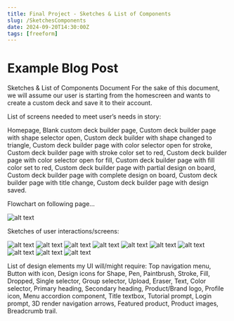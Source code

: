 ```yaml
---
title: Final Project - Sketches & List of Components
slug: /SketchesComponents
date: 2024-09-20T14:30:00Z
tags: [freeform]
---
```


# Example Blog Post

Sketches & List of Components Document
For the sake of this document, we will assume our user is starting from the homescreen and wants to create a custom deck and save it to their account. 


List of screens needed to meet user’s needs in story:

Homepage,
Blank custom deck builder page,
Custom deck builder page with shape selector open,
Custom deck builder with shape changed to triangle,
Custom deck builder page with color selector open for stroke,
Custom deck builder page with stroke color set to red,
Custom deck builder page with color selector open for fill,
Custom deck builder page with fill color set to red,
Custom deck builder page with partial design on board,
Custom deck builder page with complete design on board,
Custom deck builder page with title change,
Custom deck builder page with design saved.


Flowchart on following page…

![alt text](image-4.png)

Sketches of user interactions/screens:

![alt text](image-5.png)
![alt text](image-6.png)
![alt text](image-7.png)
![alt text](image-8.png)
![alt text](image-9.png)
![alt text](image-10.png)
![alt text](image-11.png)
![alt text](image-12.png)
![alt text](image-13.png)
![alt text](image-14.png)


List of design elements my UI will/might require:
Top navigation menu,
Button with icon,
Design icons for
Shape,
Pen,
Paintbrush,
Stroke,
Fill,
Dropped,
Single selector,
Group selector,
Upload,
Eraser,
Text,
Color selector,
Primary heading,
Secondary heading,
Product/Brand logo,
Profile icon,
Menu accordion component,
Title textbox,
Tutorial prompt,
Login prompt,
3D render navigation arrows,
Featured product,
Product images,
Breadcrumb trail.